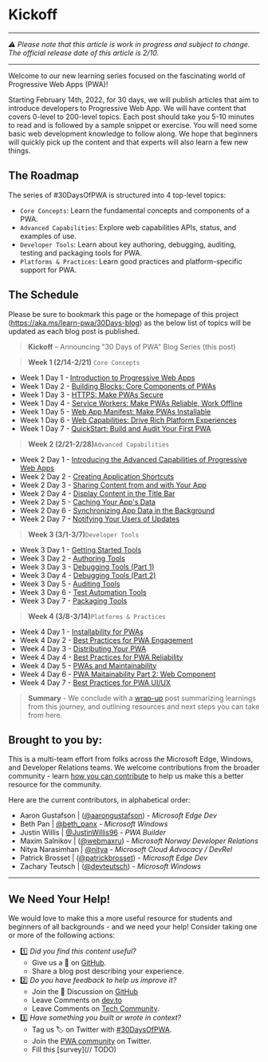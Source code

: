 # Kickoff

---
*⚠️ Please note that this article is work in progress and subject to change. The official release date of this article is 2/10.*

---

Welcome to our new learning series focused on the fascinating world of Progressive Web Apps (PWA)!

Starting February 14th, 2022, for 30 days, we will publish articles that aim to introduce developers to Progressive Web App. We will have content that covers 0-level to 200-level topics. Each post should take you 5-10 minutes to read and is followed by a sample snippet or exercise. You will need some basic web development knowledge to follow along. We hope that beginners will quickly pick up the content and that experts will also learn a few new things. 

## The Roadmap

The series of #30DaysOfPWA is structured into 4 top-level topics:
* `Core Concepts`: Learn the fundamental concepts and components of a PWA.
* `Advanced Capabilities`: Explore web capabilities APIs, status, and examples of use.
* `Developer Tools`: Learn about key authoring, debugging, auditing, testing and packaging tools for PWA.
* `Platforms & Practices`: Learn good practices and platform-specific support for PWA.

## The Schedule

Please be sure to bookmark this page or the homepage of this project (https://aka.ms/learn-pwa/30Days-blog) as the below list of topics will be updated as each blog post is published. 

> **Kickoff** – Announcing "30 Days of PWA" Blog Series (this post)

> **Week 1 (2/14-2/21)** `Core Concepts`

* Week 1 Day 1 - [Introduction to Progressive Web Apps](core-concepts/01.md)
* Week 1 Day 2 - [Building Blocks: Core Components of PWAs](core-concepts/02.md)
* Week 1 Day 3 - [HTTPS: Make PWAs Secure](core-concepts/03.md)
* Week 1 Day 4 - [Service Workers: Make PWAs Reliable, Work Offline](core-concepts/04.md)
* Week 1 Day 5 - [Web App Manifest: Make PWAs Installable](core-concepts/05.md)
* Week 1 Day 6 - [Web Capabilities: Drive Rich Platform Experiences](core-concepts/06.md)
* Week 1 Day 7 - [QuickStart: Build and Audit Your First PWA](core-concepts/07.md)

> **Week 2 (2/21-2/28)**`Advanced Capabilities`

* Week 2 Day 1 - [Introducing the Advanced Capabilities of Progressive Web Apps](advanced-capabilities/01.md)
* Week 2 Day 2 - [Creating Application Shortcuts](advanced-capabilities/02.md)
* Week 2 Day 3 - [Sharing Content from and with Your App](advanced-capabilities/03.md)
* Week 2 Day 4 - [Display Content in the Title Bar](advanced-capabilities/04.md)
* Week 2 Day 5 - [Caching Your App's Data](advanced-capabilities/05.md)
* Week 2 Day 6 - [Synchronizing App Data in the Background](advanced-capabilities/06.md)
* Week 2 Day 7 - [Notifying Your Users of Updates](advanced-capabilities/07.md)

> **Week 3 (3/1-3/7)**`Developer Tools`

* Week 3 Day 1 - [Getting Started Tools](dev-tools/01.md)
* Week 3 Day 2 - [Authoring Tools](dev-tools/02.md)
* Week 3 Day 3 - [Debugging Tools (Part 1)](dev-tools/03.md)
* Week 3 Day 4 - [Debugging Tools (Part 2)](dev-tools/04.md)
* Week 3 Day 5 - [Auditing Tools](dev-tools/05.md)
* Week 3 Day 6 - [Test Automation Tools](dev-tools/06.md)
* Week 3 Day 7 - [Packaging Tools](dev-tools/07.md)

> **Week 4 (3/8-3/14)**`Platforms & Practices`

* Week 4 Day 1 - [Installability for PWAs](platforms-practices/01.md)
* Week 4 Day 2 - [Best Practices for PWA Engagement](platforms-practices/02.md)
* Week 4 Day 3 - [Distributing Your PWA](platforms-practices/03.md)
* Week 4 Day 4 - [Best Practices for PWA Reliability](platforms-practices/04.md)
* Week 4 Day 5 - [PWAs and Maintainability](platforms-practices/05.md)
* Week 4 Day 6 - [PWA Maitainability Part 2: Web Component](platforms-practices/06.md)
* Week 4 Day 7 - [Best Practices for PWA UI/UX](platforms-practices/07.md)

> **Summary** - We conclude with a [wrap-up](summary.md) post summarizing learnings from this journey, and outlining resources and next steps you can take from here.


## Brought to you by:

This is a multi-team effort from folks across the Microsoft Edge, Windows, and Developer Relations teams. We welcome contributions from the broader community - learn [how you can contribute](#we-need-your-help) to help us make this a better resource for the community.

 Here are the current contributors, in alphabetical order:

 * Aaron Gustafson | ([@aarongustafson](https://twitter.com/AaronGustafson)) - _Microsoft Edge Dev_
 * Beth Pan | [@beth_panx](https://twitter.com/beth_panx) - _Microsoft Windows_
 * Justin Willis | [@JustinWillis96](https://twitter.com/Justinwillis96) - _PWA Builder_
 * Maxim Salnikov | ([@webmaxru](https://twitter.com/webmaxru)) - _Microsoft Norway Developer Relations_
 * Nitya Narasimhan | [@nitya](https://twitter.com/nitya) - _Microsoft Cloud Advocacy / DevRel_
 * Patrick Brosset | ([@patrickbrosset](https://twitter.com/patrickbrosset)) - _Microsoft Edge Dev_
 * Zachary Teutsch | ([@devteutsch](https://twitter.com/devteutsch)) - _Microsoft Windows_

---


## We Need Your Help!

We would love to make this a more useful resource for students and beginners of all backgrounds - and we need your help! Consider taking one or more of the following actions:

* 1️⃣ _Did you find this content useful?_
    - Give us a 🌟 on [GitHub](https://aka.ms/learn-PWA/30Days-github). 
    - Share a blog post describing your experience.
* 2️⃣ _Do you have feedback to help us improve it?_  
    - Join the 💬 Discussion on [GitHub](https://aka.ms/learn-pwa/30Days-ghd) 
    - Leave Comments on [dev.to](https://aka.ms/learn-PWA/30Days-devto) 
    - Leave Comments on [Tech Community](https://aka.ms/learn-PWA/30Days-tc).
* 3️⃣ _Have something you built or wrote in context?_ 
    * Tag us 🏷 on Twitter with [#30DaysOfPWA](https://twitter.com/search?q=%2330DaysofPWA). 
    * Join the [PWA community](https://aka.ms/learn-PWA/join-twitter) on Twitter. 
    * Fill this [survey](// TODO) 